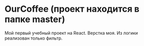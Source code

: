 # OurCoffee (проект находится в папке master)
Мой первый учебный проект на React. Верстка моя. Из логики реализован только фильтр.
